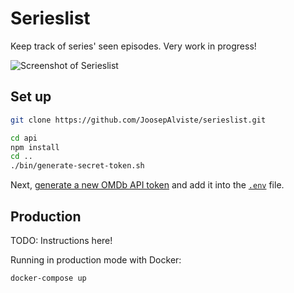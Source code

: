# Serieslist

Keep track of series' seen episodes. Very work in progress!

![Screenshot of 
Serieslist](https://raw.githubusercontent.com/JoosepAlviste/serieslist/master/img/serieslist.png)


## Set up

```bash
git clone https://github.com/JoosepAlviste/serieslist.git

cd api
npm install
cd ..
./bin/generate-secret-token.sh
```

Next, [generate a new OMDb API token](https://www.omdbapi.com/apikey.aspx) and 
add it into the [`.env`](.env) file.


## Production

TODO: Instructions here!

Running in production mode with Docker:

```sh
docker-compose up
```

